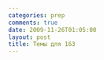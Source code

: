 ```yaml
---
categories: prep
comments: true
date: 2009-11-26T01:05:00
layout: post
title: Темы для 163
---
```


